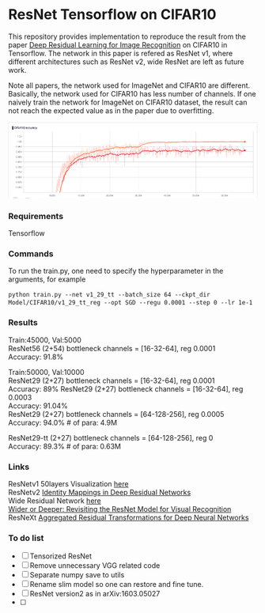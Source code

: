 # ResNet Tensorflow on CIFAR10

This repository provides implementation to reproduce the result from the paper [Deep Residual Learning 
for Image Recognition](https://arxiv.org/abs/1512.03385) on CIFAR10 in
Tensorflow.
The network in this paper is refered as ResNet v1, where different 
architectures such as ResNet v2,  wide ResNet are left as future work.

Note all papers, the network used for ImageNet and CIFAR10 are different.
Basically, the network used for CIFAR10 has less number of channels. If one
naively train the network for ImageNet on CIFAR10 dataset, the result can not
reach the expected value as in the paper due to overfitting.

![](Figures/cifar10.png) 

### Requirements
Tensorflow

### Commands

To run the train.py, one need to specify the hyperparameter in the arguments,
for example    
```
python train.py --net v1_29_tt --batch_size 64 --ckpt_dir Model/CIFAR10/v1_29_tt_reg --opt SGD --regu 0.0001 --step 0 --lr 1e-1
```


### Results

Train:45000, Val:5000   
ResNet56 (2+54) bottleneck channels = [16-32-64], reg 0.0001   
Accuracy: 91.8%  

Train:50000, Val:10000   
ResNet29 (2+27) bottleneck channels = [16-32-64], reg 0.0001   
Accuracy: 89% 
ResNet29 (2+27) bottleneck channels = [16-32-64], reg 0.0003   
Accuracy: 91.04%  
ResNet29 (2+27) bottleneck channels = [64-128-256], reg 0.0005   
Accuracy: 94.0%   # of para: 4.9M  
  
ResNet29-tt (2+27) bottleneck channels = [64-128-256], reg 0    
Accuracy: 89.3%    # of para: 0.63M    

### Links
ResNetv1 50layers Visualization [here](http://ethereon.github.io/netscope/#/gist/db945b393d40bfa26006)     
ResNetv2 [Identity Mappings in Deep Residual Networks](https://arxiv.org/pdf/1603.05027.pdf)    
Wide Residual Network  [here](https://arxiv.org/pdf/1605.07146.pdf)       
[Wider or Deeper: Revisiting the ResNet Model for Visual
Recognition](https://arxiv.org/abs/1611.10080)    
ResNeXt [Aggregated Residual Transformations for Deep Neural Networks](https://arxiv.org/pdf/1611.05431.pdf)

### To do list

- [ ] Tensorized ResNet
- [ ] Remove unnecessary VGG related code
- [ ] Separate numpy save to utils
- [ ] Rename slim model so one can restore and fine tune.
- [ ] ResNet version2 as in arXiv:1603.05027
- [ ] 
